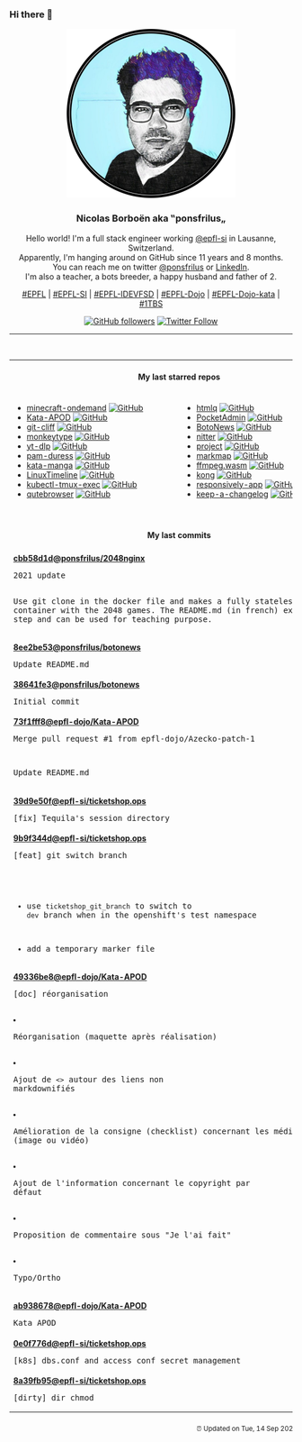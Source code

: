 ### Hi there 👋

<p align="center">
  <!-- use https://avatars.githubusercontent.com/u/176002?v=4 for your default github picture -->
  <img src="https://raw.githubusercontent.com/ponsfrilus/ponsfrilus/master/img/ponsfrilus.png" title="Nicolas Borboën aka ‟ponsfrilus„" alt="Nicolas Borboën aka ‟ponsfrilus„" />
  <h3 align="center">
    Nicolas Borboën aka ‟ponsfrilus„
  </h3>
  <p align="center">
    Hello world! I'm a full stack engineer working <a href="https://github.com/epfl-si">@epfl-si</a> in Lausanne, Switzerland.
    <br />Apparently, I'm hanging around on GitHub since 11 years and 8 months.
    <br />You can reach me on twitter <a href="https://twitter.com/ponsfrilus">@ponsfrilus</a> or <a href="http://linkedin.com/in/nicolasborboen">LinkedIn</a>.
    <br />I'm also a teacher, a bots breeder, a happy husband and father of 2.
  </p>
  <p align="center">
    <a href="https://www.epfl.ch">#EPFL</a> | 
    <a href="https://github.com/epfl-si/">#EPFL-SI</a> | 
    <a href="https://github.com/epfl-idevfsd">#EPFL-IDEVFSD</a> | 
    <a href="https://github.com/topics/epfl-dojo">#EPFL-Dojo</a> | 
    <a href="https://github.com/topics/epfl-dojo-kata">#EPFL-Dojo-kata</a> | 
    <a href="https://en.wikipedia.org/wiki/Indentation_style#Variant:_1TBS_(OTBS)">#1TBS</a>
  </p>
  <p align="center">
    <a href="https://github.com/ponsfrilus"><img alt="GitHub followers" src="https://img.shields.io/github/followers/ponsfrilus?label=Follow%20me%20on%20github&style=social"></a>
    <a href="https://twitter.com/ponsfrilus"><img alt="Twitter Follow" src="https://img.shields.io/twitter/follow/ponsfrilus?label=follow%20me%20on%20twitter&style=social"></a>
  </p>
  </p><hr><table align="center">
<tr>
<td colspan="2" align="center"><h4>My last starred repos</h4></td>
</tr>
<tr>
<td valign="top">
<ul>
<li>
<a href="https://github.com/doctorray117/minecraft-ondemand" title="Templates to deploy a serverless Minecraft Server on demand in AWS" target="_blank">minecraft-ondemand</a>&nbsp;<a href="https://github.com/doctorray117/minecraft-ondemand" title="Templates to deploy a serverless Minecraft Server on demand in AWS" target="_blank"><img src="https://img.shields.io/github/stars/doctorray117/minecraft-ondemand?style=social" alt="GitHub"></a>
</li>
<li>
<a href="https://github.com/epfl-dojo/Kata-APOD" title="Kata APOD - Astronomy Picture of the Day // create your own APOD browser" target="_blank">Kata-APOD</a>&nbsp;<a href="https://github.com/epfl-dojo/Kata-APOD" title="Kata APOD - Astronomy Picture of the Day // create your own APOD browser" target="_blank"><img src="https://img.shields.io/github/stars/epfl-dojo/Kata-APOD?style=social" alt="GitHub"></a>
</li>
<li>
<a href="https://github.com/orhun/git-cliff" title="A highly customizable Changelog Generator that follows Conventional Commit specifications ⛰️ " target="_blank">git-cliff</a>&nbsp;<a href="https://github.com/orhun/git-cliff" title="A highly customizable Changelog Generator that follows Conventional Commit specifications ⛰️ " target="_blank"><img src="https://img.shields.io/github/stars/orhun/git-cliff?style=social" alt="GitHub"></a>
</li>
<li>
<a href="https://github.com/Miodec/monkeytype" title="The most customizable typing website with a minimalistic design and a ton of features. Test yourself in various modes, track your progress and improve your speed." target="_blank">monkeytype</a>&nbsp;<a href="https://github.com/Miodec/monkeytype" title="The most customizable typing website with a minimalistic design and a ton of features. Test yourself in various modes, track your progress and improve your speed." target="_blank"><img src="https://img.shields.io/github/stars/Miodec/monkeytype?style=social" alt="GitHub"></a>
</li>
<li>
<a href="https://github.com/yt-dlp/yt-dlp" title="A youtube-dl fork with additional features and fixes" target="_blank">yt-dlp</a>&nbsp;<a href="https://github.com/yt-dlp/yt-dlp" title="A youtube-dl fork with additional features and fixes" target="_blank"><img src="https://img.shields.io/github/stars/yt-dlp/yt-dlp?style=social" alt="GitHub"></a>
</li>
<li>
<a href="https://github.com/nuvious/pam-duress" title="A Pluggable Authentication Module (PAM) which allows the establishment of alternate passwords that can be used to perform actions to clear sensitive data, notify IT/Security staff, close off sensitive network connections, etc if a user is coerced into giving a threat actor a password." target="_blank">pam-duress</a>&nbsp;<a href="https://github.com/nuvious/pam-duress" title="A Pluggable Authentication Module (PAM) which allows the establishment of alternate passwords that can be used to perform actions to clear sensitive data, notify IT/Security staff, close off sensitive network connections, etc if a user is coerced into giving a threat actor a password." target="_blank"><img src="https://img.shields.io/github/stars/nuvious/pam-duress?style=social" alt="GitHub"></a>
</li>
<li>
<a href="https://github.com/ponsfrilus/kata-manga" title="Kata / TPI blanc destiné aux apprentis informaticiens CFC en voie développement d'applications." target="_blank">kata-manga</a>&nbsp;<a href="https://github.com/ponsfrilus/kata-manga" title="Kata / TPI blanc destiné aux apprentis informaticiens CFC en voie développement d'applications." target="_blank"><img src="https://img.shields.io/github/stars/ponsfrilus/kata-manga?style=social" alt="GitHub"></a>
</li>
<li>
<a href="https://github.com/FabioLolix/LinuxTimeline" title="Linux Distributions Timeline" target="_blank">LinuxTimeline</a>&nbsp;<a href="https://github.com/FabioLolix/LinuxTimeline" title="Linux Distributions Timeline" target="_blank"><img src="https://img.shields.io/github/stars/FabioLolix/LinuxTimeline?style=social" alt="GitHub"></a>
</li>
<li>
<a href="https://github.com/predatorray/kubectl-tmux-exec" title="A kubectl plugin to control multiple pods simultaneously using Tmux" target="_blank">kubectl-tmux-exec</a>&nbsp;<a href="https://github.com/predatorray/kubectl-tmux-exec" title="A kubectl plugin to control multiple pods simultaneously using Tmux" target="_blank"><img src="https://img.shields.io/github/stars/predatorray/kubectl-tmux-exec?style=social" alt="GitHub"></a>
</li>
<li>
<a href="https://github.com/qutebrowser/qutebrowser" title="A keyboard-driven, vim-like browser based on PyQt5." target="_blank">qutebrowser</a>&nbsp;<a href="https://github.com/qutebrowser/qutebrowser" title="A keyboard-driven, vim-like browser based on PyQt5." target="_blank"><img src="https://img.shields.io/github/stars/qutebrowser/qutebrowser?style=social" alt="GitHub"></a>
</li>
</ul>
<img width="450" height="1" /></td>
<td valign="top">
<ul>
<li>
<a href="https://github.com/mgdm/htmlq" title="Like jq, but for HTML." target="_blank">htmlq</a>&nbsp;<a href="https://github.com/mgdm/htmlq" title="Like jq, but for HTML." target="_blank"><img src="https://img.shields.io/github/stars/mgdm/htmlq?style=social" alt="GitHub"></a>
</li>
<li>
<a href="https://github.com/krakrukra/PocketAdmin" title="oshw keystroke injection device ( badusb )" target="_blank">PocketAdmin</a>&nbsp;<a href="https://github.com/krakrukra/PocketAdmin" title="oshw keystroke injection device ( badusb )" target="_blank"><img src="https://img.shields.io/github/stars/krakrukra/PocketAdmin?style=social" alt="GitHub"></a>
</li>
<li>
<a href="https://github.com/Azecko/BotoNews" title="Bot news telegram" target="_blank">BotoNews</a>&nbsp;<a href="https://github.com/Azecko/BotoNews" title="Bot news telegram" target="_blank"><img src="https://img.shields.io/github/stars/Azecko/BotoNews?style=social" alt="GitHub"></a>
</li>
<li>
<a href="https://github.com/zedeus/nitter" title="Alternative Twitter front-end" target="_blank">nitter</a>&nbsp;<a href="https://github.com/zedeus/nitter" title="Alternative Twitter front-end" target="_blank"><img src="https://img.shields.io/github/stars/zedeus/nitter?style=social" alt="GitHub"></a>
</li>
<li>
<a href="https://github.com/openwebdocs/project" title="project documentation, policies & meeting minutes " target="_blank">project</a>&nbsp;<a href="https://github.com/openwebdocs/project" title="project documentation, policies & meeting minutes " target="_blank"><img src="https://img.shields.io/github/stars/openwebdocs/project?style=social" alt="GitHub"></a>
</li>
<li>
<a href="https://github.com/gera2ld/markmap" title="Visualize your Markdown as mindmaps with Markmap." target="_blank">markmap</a>&nbsp;<a href="https://github.com/gera2ld/markmap" title="Visualize your Markdown as mindmaps with Markmap." target="_blank"><img src="https://img.shields.io/github/stars/gera2ld/markmap?style=social" alt="GitHub"></a>
</li>
<li>
<a href="https://github.com/ffmpegwasm/ffmpeg.wasm" title="FFmpeg for browser and node, powered by WebAssembly" target="_blank">ffmpeg.wasm</a>&nbsp;<a href="https://github.com/ffmpegwasm/ffmpeg.wasm" title="FFmpeg for browser and node, powered by WebAssembly" target="_blank"><img src="https://img.shields.io/github/stars/ffmpegwasm/ffmpeg.wasm?style=social" alt="GitHub"></a>
</li>
<li>
<a href="https://github.com/Kong/kong" title="🦍 The Cloud-Native API Gateway " target="_blank">kong</a>&nbsp;<a href="https://github.com/Kong/kong" title="🦍 The Cloud-Native API Gateway " target="_blank"><img src="https://img.shields.io/github/stars/Kong/kong?style=social" alt="GitHub"></a>
</li>
<li>
<a href="https://github.com/responsively-org/responsively-app" title="A modified web browser that helps in responsive web development. A web developer's must have dev-tool." target="_blank">responsively-app</a>&nbsp;<a href="https://github.com/responsively-org/responsively-app" title="A modified web browser that helps in responsive web development. A web developer's must have dev-tool." target="_blank"><img src="https://img.shields.io/github/stars/responsively-org/responsively-app?style=social" alt="GitHub"></a>
</li>
<li>
<a href="https://github.com/olivierlacan/keep-a-changelog" title="If you build software, keep a changelog." target="_blank">keep-a-changelog</a>&nbsp;<a href="https://github.com/olivierlacan/keep-a-changelog" title="If you build software, keep a changelog." target="_blank"><img src="https://img.shields.io/github/stars/olivierlacan/keep-a-changelog?style=social" alt="GitHub"></a>
</li>
</ul>
<img width="450" height="1" /></td>
</tr>
<tr>
<td colspan="2" align="center"><h4>My last commits</h4></td>
</tr>
<tr>
        <td colspan="2">
          <div><strong><a href="https://api.github.com/repos/ponsfrilus/2048nginx/commits/cbb58d1da3664a9a79912b661d960325301e3ef5" title="2021-09-14T12:42:58.000+02:00" target="_blank">cbb58d1d</a><a href="https://github.com/ponsfrilus">@ponsfrilus</a><a href="https://github.com/ponsfrilus/2048nginx" title="A docker demo with 2048 game and nginx">/2048nginx</a></strong></div>
          <pre>2021 update

Use git clone in the docker file and makes a fully stateless container 
with the 2048 games. The README.md (in french) explain every step and 
can be used for teaching purpose.</pre>
        </td>
        </tr><tr>
        <td colspan="2">
          <div><strong><a href="https://api.github.com/repos/ponsfrilus/botonews/commits/8ee2be53f7dac0169b20017a4845fd575d0932be" title="2021-09-13T10:12:39.000+02:00" target="_blank">8ee2be53</a><a href="https://github.com/ponsfrilus">@ponsfrilus</a><a href="https://github.com/ponsfrilus/botonews" title="null">/botonews</a></strong></div>
          <pre>Update README.md</pre>
        </td>
        </tr><tr>
        <td colspan="2">
          <div><strong><a href="https://api.github.com/repos/ponsfrilus/botonews/commits/38641fe3136cca09e3c850dae5fc064603cd53cf" title="2021-09-13T10:11:23.000+02:00" target="_blank">38641fe3</a><a href="https://github.com/ponsfrilus">@ponsfrilus</a><a href="https://github.com/ponsfrilus/botonews" title="null">/botonews</a></strong></div>
          <pre>Initial commit</pre>
        </td>
        </tr><tr>
        <td colspan="2">
          <div><strong><a href="https://api.github.com/repos/epfl-dojo/Kata-APOD/commits/73f1fff86f11625fb0d4446582aa246cd19e8f78" title="2021-09-10T17:12:04.000+02:00" target="_blank">73f1fff8</a><a href="https://github.com/epfl-dojo">@epfl-dojo</a><a href="https://github.com/epfl-dojo/Kata-APOD" title="Kata APOD - Astronomy Picture of the Day // create your own APOD browser">/Kata-APOD</a></strong></div>
          <pre>Merge pull request #1 from epfl-dojo/Azecko-patch-1

Update README.md</pre>
        </td>
        </tr><tr>
        <td colspan="2">
          <div><strong><a href="https://api.github.com/repos/epfl-si/ticketshop.ops/commits/39d9e50ff69a30ea0fa8232e4a7bd0bca36f2238" title="2021-09-09T17:31:15.000+02:00" target="_blank">39d9e50f</a><a href="https://github.com/epfl-si">@epfl-si</a><a href="https://github.com/epfl-si/ticketshop.ops" title="Ansible code to manage EPFL Ticketshop lifecycle">/ticketshop.ops</a></strong></div>
          <pre>[fix] Tequila's session directory</pre>
        </td>
        </tr><tr>
        <td colspan="2">
          <div><strong><a href="https://api.github.com/repos/epfl-si/ticketshop.ops/commits/9b9f344da21527f1479642df111ba71334fc40b6" title="2021-09-09T17:31:02.000+02:00" target="_blank">9b9f344d</a><a href="https://github.com/epfl-si">@epfl-si</a><a href="https://github.com/epfl-si/ticketshop.ops" title="Ansible code to manage EPFL Ticketshop lifecycle">/ticketshop.ops</a></strong></div>
          <pre>[feat]  git switch branch

* use `ticketshop_git_branch` to switch to `dev` branch when in the 
openshift's test namespace
* add a temporary marker file</pre>
        </td>
        </tr><tr>
        <td colspan="2">
          <div><strong><a href="https://api.github.com/repos/epfl-dojo/Kata-APOD/commits/49336be81e11ca66741bbba2d4d8adad10981161" title="2021-09-09T09:05:05.000+02:00" target="_blank">49336be8</a><a href="https://github.com/epfl-dojo">@epfl-dojo</a><a href="https://github.com/epfl-dojo/Kata-APOD" title="Kata APOD - Astronomy Picture of the Day // create your own APOD browser">/Kata-APOD</a></strong></div>
          <pre>[doc] réorganisation

* Réorganisation (maquette après réalisation)
* Ajout de `<>` autour des liens non markdownifiés
* Amélioration de la consigne (checklist) concernant les médias (image 
ou vidéo)
* Ajout de l'information concernant le copyright par défaut
* Proposition de commentaire sous "Je l'ai fait"
* Typo/Ortho</pre>
        </td>
        </tr><tr>
        <td colspan="2">
          <div><strong><a href="https://api.github.com/repos/epfl-dojo/Kata-APOD/commits/ab93867886cea462863a0361259b18a26f586974" title="2021-09-07T13:09:05.000+02:00" target="_blank">ab938678</a><a href="https://github.com/epfl-dojo">@epfl-dojo</a><a href="https://github.com/epfl-dojo/Kata-APOD" title="Kata APOD - Astronomy Picture of the Day // create your own APOD browser">/Kata-APOD</a></strong></div>
          <pre>Kata APOD</pre>
        </td>
        </tr><tr>
        <td colspan="2">
          <div><strong><a href="https://api.github.com/repos/epfl-si/ticketshop.ops/commits/0e0f776d102dde298052feef974b328e4739bb7f" title="2021-09-03T17:21:19.000+02:00" target="_blank">0e0f776d</a><a href="https://github.com/epfl-si">@epfl-si</a><a href="https://github.com/epfl-si/ticketshop.ops" title="Ansible code to manage EPFL Ticketshop lifecycle">/ticketshop.ops</a></strong></div>
          <pre>[k8s] dbs.conf and access_conf secret management</pre>
        </td>
        </tr><tr>
        <td colspan="2">
          <div><strong><a href="https://api.github.com/repos/epfl-si/ticketshop.ops/commits/8a39fb95a0c3524617c096dd6e235e06619e7640" title="2021-09-03T17:20:55.000+02:00" target="_blank">8a39fb95</a><a href="https://github.com/epfl-si">@epfl-si</a><a href="https://github.com/epfl-si/ticketshop.ops" title="Ansible code to manage EPFL Ticketshop lifecycle">/ticketshop.ops</a></strong></div>
          <pre>[dirty] dir chmod</pre>
        </td>
        </tr><tfoot>
<tr>
<td colspan="2" align="right">
<img width="900" height="1" />
<small>⏰ Updated on Tue, 14 Sep 2021 13:45:16 GMT</small>
</td>
</tr>
</tfoot>
<br />
</table>

